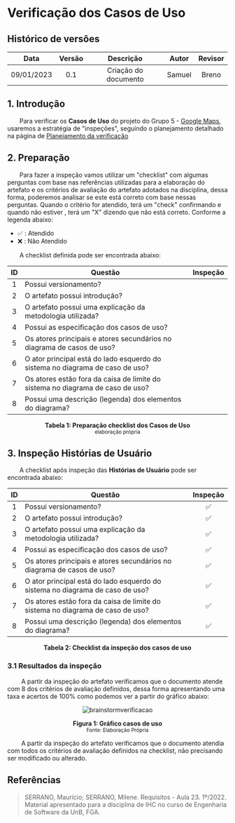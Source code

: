 # Verificação dos Casos de Uso

## Histórico de versões
| Data | Versão | Descrição | Autor | Revisor |
| :---: | :---: | :---: | :---: | :---: |
| 09/01/2023 | 0.1 | Criação do documento | Samuel | Breno |

## 1. Introdução

&emsp;&emsp;Para verificar os **Casos de Uso** do projeto do Grupo 5 - [Google Maps](https://requisitos-de-software.github.io/2022.2-GoogleMaps/), usaremos a estratégia de "inspeções", seguindo o planejamento detalhado na página de [Planejamento da verificação](../planejamento.md)

## 2. Preparação

&emsp;&emsp;Para fazer a inspeção vamos utilizar um "checklist" com algumas perguntas com base nas referências utilizadas para a elaboração do artefato e os critérios de avaliação do artefato adotados na disciplina, dessa forma, poderemos analisar se este está correto com base nessas perguntas. Quando o critério for atendido, terá um "check" confirmando e quando não estiver , terá um "X" dizendo que não está correto. Conforme a legenda abaixo:

- ✅ : Atendido
- ❌ : Não Atendido


&emsp;&emsp;A checklist definida pode ser encontrada abaixo:

<center>

| ID |Questão| Inspeção |
| :---: | --- | :---: |
| 1 | Possui versionamento? |  |
| 2 | O artefato possui introdução? |  |
| 3 | O artefato possui uma explicação da metodologia utilizada? |  |
| 4 | Possui as especificação dos casos de uso? | |
| 5 | Os atores principais e atores secundários no diagrama de casos de uso? | |
| 6 | O ator principal está do lado esquerdo do sistema no diagrama de caso de uso? | |
| 7 | Os atores estão fora da caisa de limite do sistema no diagrama de caso de uso? | |
| 8 | Possui uma descrição (legenda) dos elementos do diagrama? | |


</center>

<figcaption align='center'>
    <b>Tabela 1: Preparação checklist dos Casos de Uso </b>
    <br><small> elaboração própria</small>
</figcaption>


## 3. Inspeção Histórias de Usuário

&emsp;&emsp;A checklist após inspeção das **Histórias de Usuário** pode ser encontrada abaixo:

<center>

| ID |Questão| Inspeção |
| :---: | --- | :---: |
| 1 | Possui versionamento? | ✅ |
| 2 | O artefato possui introdução? | ✅ |
| 3 | O artefato possui uma explicação da metodologia utilizada? | ✅ |
| 4 | Possui as especificação dos casos de uso? | ✅ |
| 5 | Os atores principais e atores secundários no diagrama de casos de uso? | ✅ |
| 6 | O ator principal está do lado esquerdo do sistema no diagrama de caso de uso? | ✅ |
| 7 | Os atores estão fora da caisa de limite do sistema no diagrama de caso de uso? | ✅ |
| 8 | Possui uma descrição (legenda) dos elementos do diagrama? | ✅ |


</center>

<figcaption align='center'>
    <b>Tabela 2: Checklist da inspeção dos casos de uso </b>
</figcaption>

### 3.1 Resultados da inspeção
&emsp;&emsp; A partir da inspeção do artefato verificamos que o documento atende com 8 dos critérios de avaliação definidos, dessa forma apresentando uma taxa e acertos de 100% como podemos ver a partir do gráfico abaixo:

<center>

![brainstormverificacao](https://user-images.githubusercontent.com/72623771/211176682-7306eeb1-d38c-4a79-abc8-5552d3875417.png)

</center>

<figcaption align='center'>
    <b>Figura 1: Gráfico casos de uso  </b>
    <br><small> Fonte: Elaboração Própria </small>
</figcaption>


&emsp;&emsp; A partir da inspeção do artefato verificamos que o documento atendia com todos os critérios de avaliação definidos na checklist, não precisando ser modificado ou alterado.


## Referências

> SERRANO, Maurício; SERRANO, Milene. Requisitos - Aula 23. 1º/2022. Material apresentado para a disciplina de IHC no curso de Engenharia de Software da UnB, FGA.
